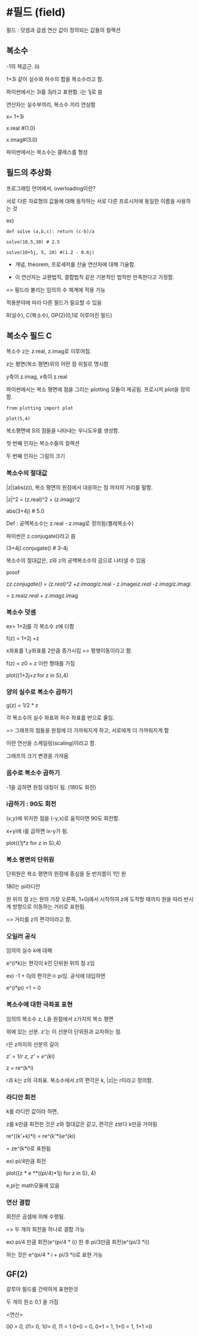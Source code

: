 # #필드 (field)


필드 : 덧셈과 곱셈 연산 값이 정의되는 값들의 컬렉션


## 복소수


-1의 제곱근. (i)



1+3i 같이 실수와 허수의 합을 복소수라고 함.


파이썬에서는 3i를 3j라고 표현함. i는 1j로 씀


연산자는 실수부끼리, 복소수 끼리 연삼함


x= 1+3i

x.real #(1.0)

x.imag#(3.0)

파이썬에서는 복소수는 클래스를 형성



## 필드의 추상화


프로그래밍 언어에서, overloading이란?


서로 다른 자료형의 값들에 대해 동작하는 서로 다른 프로시저에 동일한 이름을 사용하는 것


ex)

    def solve (a,b,c): return (c-b)/a

    solve(10,5,30) # 2.5
    
    solve(10+5j, 5, 20) #(1.2 - 0.6j)


- 개념, theorem, 프로세저를 산술 연산자에 대해 기술함.

- 이 연산자는 교환법칙, 결합법칙 같은 기본적인 법칙만 만족한다고 가정함.


=> 필드라 불리는 임의의 수 체계에 적용 가능

적용분야에 따라 다른 필드가 필요할 수 있음

R(실수), C(복소수), GP(2)(0,1로 이루어진 필드)



## 복소수 필드 C

복소수 z는 z.real, z.imag로 이루어짐.

z는 평면(복소 평면)위의 어떤 점 위칠르 명시함

y축이 z.imag, x축이 z.real



파이썬에서는 복소 평면에 점을 그리는 plotting 모듈이 제공됨. 프로시저 plot을 정의함.


    from plotting import plot
    
    plot(S,4)

복소평면에 S의 점들을 나타내는 우니도우를 생성함.

첫 번째 인자는 복소수들의 컬렉션

두 번째 인자는 그림의 크기



### 복소수의 절대값

|z|(abs(z)), 복소 평면의 원점에서 대응하는 점 까지의 거리를 말함.

|z|^2 = (z.real)^2 + (z.imag)^2

abs(3+4j) # 5.0



Def : 공액복소수는 z.real - z.imag로 정의됨(켤레복소수)

파이썬은 z.conjugate()라고 씀

(3+4j).conjugate() # 3-4j


복소수의 절대값은, z와 z의 공액복소수의 곱으로 나타낼 수 있음



proof

z*z.conjugate() = (z.real)^2 +z.imaagi*z.real - z.imagei*z.real -z.imagi*z.imagi
 
 = z.real*z.real + z.imag*z.imag



### 복소수 덧셈

ex> 1+2j를 각 복소수 z에 더함

f(z) = 1+2j +z

x좌표를 1,y좌표를 2만큼 증가시킴 => 평행이동이라고 함.


f(z) = z0 + z 이런 형태를 가짐


plot({1+2j+z for z in S},4)


### 양의 실수로 복소수 곱하기

g(z) = 1/2 * z

각 복소수의 실수 좌표와 허수 좌표를 반으로 줄임.

=> 그래프의 점들을 원점에 더 가까워지게 하고, 서로에게 더 가까워지게 함


이런 연선을 스케일링(scaling)이라고 함.

그래프의 크기 변경을 가져옴



### 음수로 복소수 곱하기

-1을 곱하면 원점 대칭이 됨. (180도 회전)


### i곱하기 : 90도 회전



(x,y)에 위치한 점을 (-y,x)로 움직이면 90도 회전함.

x+yi에 i를 곱하면 ix-y가 됨.


plot({1j*z for z in S},4)


### 복소 평면의 단위원


단위원은 복소 평면의 원점에 중심을 둔 반지름이 1인 원

180는 pi라디안


원 위의 점 z는 원의 가장 오른쪽, 1+0j에서 시작하여 z에 도착할 때까지 원을 따라 반시계 방향으로 이동하는 거리로 표현됨.

=> 거리를 z의 편각이라고 함.



### 오일러 공식

임의의 실수 k에 대해


e^(i*k)는 편각이 k인 단위원 위의 점 z임


ex) -1 + 0j의 편각은ㅇ pi임. 공식에 대입하면

 e^(i*pi) +1 = 0



### 복소수에 대한 극좌표 표현

임의의 복소수 z, L을 원점에서 z가지의 복소 평면

위에 있는 선분. z'는 이 선분이 단위원과 교차하는 점.

r은 z까지의 선분의 길이

z'  = 1/r  *z, z' = e^(k*i)

z = re^(k*i)

r과 k는 z의 극좌표. 복소수에서 z의 편각은 k, |z|는 r이라고 정의함.



### 라디안 회전

k를 라디안 값이라 하면, 

z를 k만큼 회전한 것은 z와 절대값은 같고, 편각은 z보다 k만큼 거야됨


re^((k'+k)*i) = re^(k'*i)*e^(k*i)

= ze^(k*i)로 표현됨


ex) pi/4만큼 회전

plot({z * e **((pi/4)*1j) for z in S}, 4)

e,pi는 math모듈에 있음



### 연산 결합


회전은 곱셈에 의해 수행됨.

=> 두 개의 회전을 하나로 결합 가능

ex) pi/4 만큼 회전(e^(pi/4 * i)) 한 후 pi/3만큼 회전(e^(pi/3 *i))

하는 것은 e^(pi/4 * i + pi/3 *i)로 표현 가능


## GF(2)

갈루아 필드를 간략하게 표현한것

두 개의 원소 0,1 을 가짐

<연산>

0*0 = 0, 0*1= 0, 1*0= 0, 1*1 = 1
0+0 = 0, 0+1 = 1, 1+0 = 1, 1+1 =0





